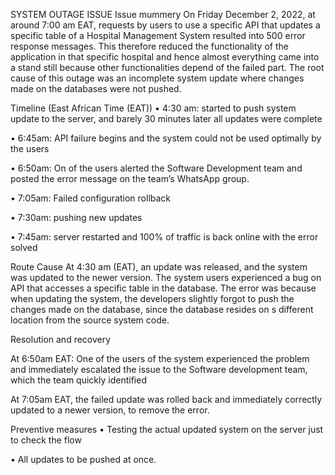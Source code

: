 SYSTEM OUTAGE ISSUE
Issue mummery
On Friday December 2, 2022, at around 7:00 am EAT, requests by users to use a specific API that updates a specific table of a Hospital Management System resulted into 500 error response messages. This therefore reduced the functionality of the application in that specific hospital and hence almost everything came into a stand still because other functionalities depend of the failed part. The root cause of this outage was an incomplete system update where changes made on the databases were not pushed.

Timeline (East African Time (EAT))
•	4:30 am: started to push system update to the server, and barely 30 minutes later all updates were complete

•	6:45am: API failure begins and the system could not be used optimally by the users

•	6:50am: On of the users alerted the Software Development team and posted the error message on the team’s WhatsApp group.

•	7:05am: Failed configuration rollback

•	7:30am: pushing new updates

•	7:45am: server restarted and 100% of traffic is back online with the error solved 

Route Cause
At 4:30 am (EAT), an update was released, and the system was updated to the newer version. The system users experienced a bug on API that accesses a specific table in the database. The error was because when updating the system, the developers slightly forgot to push the changes made on the database, since the database resides on s different location from the source system code.

Resolution and recovery

At 6:50am EAT: One of the users of the system experienced the problem and immediately escalated the issue to the Software development team, which the team quickly identified

At 7:05am EAT, the failed update was rolled back and immediately correctly updated to a newer version, to remove the error.

Preventive measures
•	Testing the actual updated system on the server just to check the flow

•	All updates to be pushed at once.
